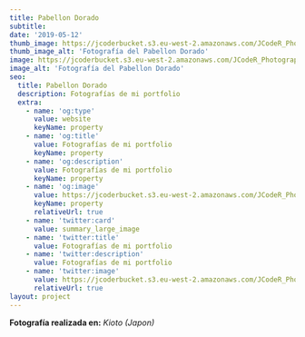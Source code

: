 ```yaml
---
title: Pabellon Dorado
subtitle:
date: '2019-05-12'
thumb_image: https://jcoderbucket.s3.eu-west-2.amazonaws.com/JCodeR_Photography/mini-japon-1.jpg
thumb_image_alt: 'Fotografía del Pabellon Dorado'
image: https://jcoderbucket.s3.eu-west-2.amazonaws.com/JCodeR_Photography/japon-1.jpg
image_alt: 'Fotografía del Pabellon Dorado'
seo:
  title: Pabellon Dorado
  description: Fotografías de mi portfolio
  extra:
    - name: 'og:type'
      value: website
      keyName: property
    - name: 'og:title'
      value: Fotografías de mi portfolio
      keyName: property
    - name: 'og:description'
      value: Fotografías de mi portfolio
      keyName: property
    - name: 'og:image'
      value: https://jcoderbucket.s3.eu-west-2.amazonaws.com/JCodeR_Photography/mini-japon-1.jpg
      keyName: property
      relativeUrl: true
    - name: 'twitter:card'
      value: summary_large_image
    - name: 'twitter:title'
      value: Fotografías de mi portfolio
    - name: 'twitter:description'
      value: Fotografías de mi portfolio
    - name: 'twitter:image'
      value: https://jcoderbucket.s3.eu-west-2.amazonaws.com/JCodeR_Photography/mini-japon-1.jpg
      relativeUrl: true
layout: project
---
```


**Fotografía realizada en:**  *Kioto (Japon)*